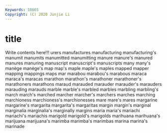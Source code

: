 ```yaml
---
Keywords: 18665
Copyright: (C) 2020 Junjie Li
---
```


# title

Write contents here!!!
urers 
manufactures 
manufacturing 
manufacturing's 
manumit 
manumits 
manumitted 
manumitting 
manure
manure's 
manured 
manures 
manuring 
manuscript 
manuscript's 
manuscripts 
many 
many's 
manège
manège's 
map 
map's 
maple 
maple's 
maples 
mapped 
mapper 
mapping 
mappings
maps 
mar 
marabou 
marabou's 
marabous 
maraca 
maraca's 
maracas 
marathon 
marathon's
marathoner 
marathoner's 
marathoners 
marathons 
maraud 
marauded 
marauder 
marauder's 
marauders 
marauding
marauds 
marble 
marble's 
marbled 
marbles 
marbling 
marbling's 
march 
march's 
marched
marcher 
marcher's 
marchers 
marches 
marching 
marchioness 
marchioness's 
marchionesses 
mare 
mare's
mares 
margarine 
margarine's 
margarita 
margarita's 
margaritas 
margin 
margin's 
marginal 
marginalia
marginalia's 
marginally 
margins 
maria 
maria's 
mariachi 
mariachi's 
mariachis 
marigold 
marigold's
marigolds 
marihuana 
marihuana's 
marijuana 
marijuana's 
marimba 
marimba's 
marimbas 
marina 
marina's
marinade 
